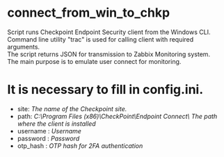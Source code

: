 # connect_from_win_to_chkp

Script runs Checkpoint Endpoint Security client from the Windows CLI.    
Command line utility "trac"  is used for calling client with required arguments.  
The script returns JSON for transmission to Zabbix Monitoring system.  
The main purpose is to emulate user connect for monitoring.  

# It is necessary to fill in config.ini.

- site: _The name of the Checkpoint site._
- path: _C:\Program Files (x86)\CheckPoint\Endpoint Connect\ The path where the client is installed_
- username : _Username_
- password : _Password_
- otp_hash : _OTP hash for 2FA authentication_
